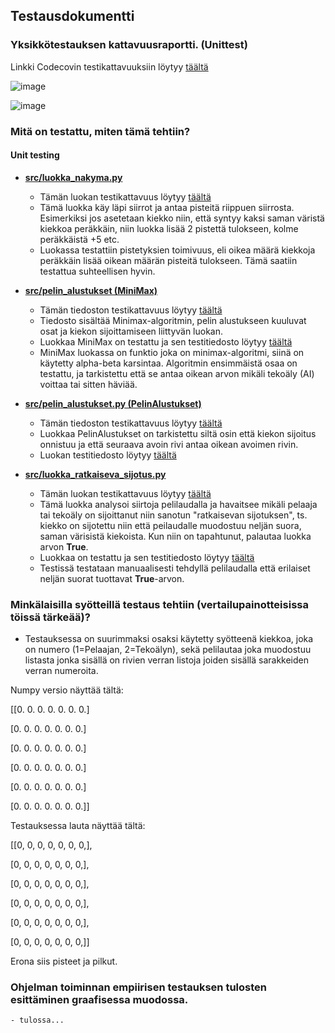 ## Testausdokumentti

### Yksikkötestauksen kattavuusraportti. (Unittest)
Linkki Codecovin testikattavuuksiin löytyy [täältä](https://app.codecov.io/gh/BananaMayo/Connect4)

![image](https://user-images.githubusercontent.com/101586122/205009966-b04d8bc1-b684-4ad0-90fd-fc272f74fa7d.png)

![image](https://user-images.githubusercontent.com/101586122/205009705-0899ee8e-b33e-4020-a1a9-a78dd154a7a5.png)

### Mitä on testattu, miten tämä tehtiin?

#### Unit testing
* <ins> **src/luokka_nakyma.py** </ins>
  - Tämän luokan testikattavuus löytyy [täältä](https://app.codecov.io/gh/BananaMayo/Connect4/blob/main/src/luokka_nakyma.py)
  - Tämä luokka käy läpi siirrot ja antaa pisteitä riippuen siirrosta. Esimerkiksi jos
asetetaan kiekko niin, että syntyy kaksi saman väristä kiekkoa peräkkäin, niin luokka lisää 2
pistettä tulokseen, kolme peräkkäistä +5 etc.
  - Luokassa testattiin pistetyksien toimivuus, eli oikea määrä kiekkoja peräkkäin lisää oikean määrän pisteitä tulokseen. Tämä saatiin testattua suhteellisen hyvin.

* <ins> **src/pelin_alustukset (MiniMax)** </ins>
  - Tämän tiedoston testikattavuus löytyy [täältä](https://app.codecov.io/gh/BananaMayo/Connect4/blob/main/src/pelin_alustukset.py)
  - Tiedosto sisältää Minimax-algoritmin, pelin alustukseen kuuluvat osat ja kiekon sijoittamiseen liittyvän luokan.
  - Luokkaa MiniMax on testattu ja sen testitiedosto löytyy [täältä](https://github.com/BananaMayo/Connect4/blob/main/src/tests/minimax_test.py)
  - MiniMax luokassa on funktio joka on minimax-algoritmi, siinä on käytetty alpha-beta karsintaa. Algoritmin ensimmäistä osaa on testattu, ja tarkistettu
että se antaa oikean arvon mikäli tekoäly (AI) voittaa tai sitten häviää.

* <ins> **src/pelin_alustukset.py (PelinAlustukset)** </ins>
  - Tämän tiedoston testikattavuus löytyy [täältä](https://app.codecov.io/gh/BananaMayo/Connect4/blob/main/src/pelin_alustukset.py)
  - Luokkaa PelinAlustukset on tarkistettu siltä osin että kiekon sijoitus onnistuu ja että seuraava avoin rivi antaa oikean avoimen rivin.
  - Luokan testitiedosto löytyy [täältä](https://github.com/BananaMayo/Connect4/blob/main/src/tests/pelin_alustukset_test.py)

* <ins> **src/luokka_ratkaiseva_sijotus.py** </ins>
  - Tämän luokan testikattavuus löytyy [täältä](https://app.codecov.io/gh/BananaMayo/Connect4/blob/main/src/luokka_ratkaiseva_sijotus.py)
  - Tämä luokka analysoi siirtoja pelilaudalla ja havaitsee mikäli pelaaja tai tekoäly on sijoittanut niin sanotun "ratkaisevan sijotuksen", ts. kiekko on sijotettu niin että peilaudalle muodostuu neljän suora, saman värisistä kiekoista. Kun niin on tapahtunut, palautaa luokka arvon **True**.
  - Luokkaa on testattu ja sen testitiedosto löytyy [täältä](https://github.com/BananaMayo/Connect4/blob/main/src/tests/ratkaiseva_sijotus_test.py)
  - Testissä testataan manuaalisesti tehdyllä pelilaudalla että erilaiset neljän suorat tuottavat **True**-arvon.
 

### Minkälaisilla syötteillä testaus tehtiin (vertailupainotteisissa töissä tärkeää)?
- Testauksessa on suurimmaksi osaksi käytetty syötteenä kiekkoa, joka on numero (1=Pelaajan, 2=Tekoälyn), sekä pelilautaa joka muodostuu listasta jonka 
sisällä on rivien verran listoja joiden sisällä sarakkeiden verran numeroita.

Numpy versio näyttää tältä:

[[0. 0. 0. 0. 0. 0. 0.]

 [0. 0. 0. 0. 0. 0. 0.]
 
 [0. 0. 0. 0. 0. 0. 0.]
 
 [0. 0. 0. 0. 0. 0. 0.]
 
 [0. 0. 0. 0. 0. 0. 0.]
 
 [0. 0. 0. 0. 0. 0. 0.]]
 
 Testauksessa lauta näyttää tältä:
 
 [[0, 0, 0, 0, 0, 0, 0,],
 
 [0, 0, 0, 0, 0, 0, 0,],
 
 [0, 0, 0, 0, 0, 0, 0,],
 
 [0, 0, 0, 0, 0, 0, 0,],
 
 [0, 0, 0, 0, 0, 0, 0,],
 
 [0, 0, 0, 0, 0, 0, 0,]]
 
 Erona siis pisteet ja pilkut.

### Ohjelman toiminnan empiirisen testauksen tulosten esittäminen graafisessa muodossa.
    - tulossa...
